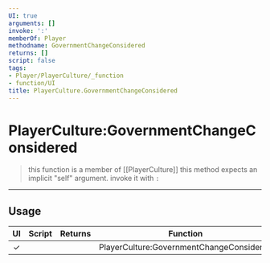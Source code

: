 ```yaml
---
UI: true
arguments: []
invoke: ':'
memberOf: Player
methodname: GovernmentChangeConsidered
returns: []
script: false
tags:
- Player/PlayerCulture/_function
- function/UI
title: PlayerCulture.GovernmentChangeConsidered
---
```

# PlayerCulture:GovernmentChangeConsidered
> this function is a member of [[PlayerCulture]]
> this method expects an implicit "self" argument. invoke it with `:`
-----
## Usage
|  UI | Script | Returns | Function | Arguments |
|:---:|:------:|-------:|:--------:|:---------|
|✓| ||PlayerCulture:GovernmentChangeConsidered||
